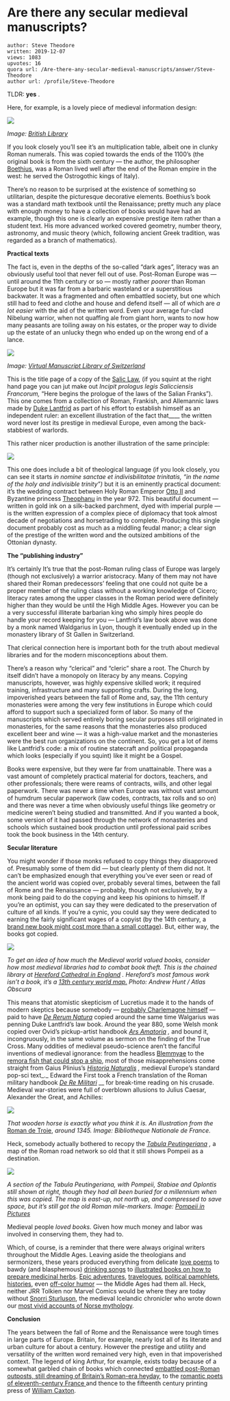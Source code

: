 # Are there any secular medieval manuscripts?

	author: Steve Theodore
	written: 2019-12-07
	views: 1083
	upvotes: 16
	quora url: /Are-there-any-secular-medieval-manuscripts/answer/Steve-Theodore
	author url: /profile/Steve-Theodore


TLDR: __yes__ .

Here, for example, is a lovely piece of medieval information design:

![](https://qph.fs.quoracdn.net/main-qimg-3cc83af22a904e1de3e2c5566638cfbe)

_Image:_ _[British Library](https://www.bl.uk/collection-items/boethius-de-institutione-arithmetica)_ 

If you look closely you’ll see it’s an multiplication table, albeit one in clunky Roman numerals. This was copied towards the ends of the 1100’s (the original book is from the sixth century — the author, the philosopher [Boethius](https://en.wikipedia.org/wiki/Boethius), was a Roman lived well after the end of the Roman empire in the west: he served the Ostrogothic kings of Italy).

There’s no reason to be surprised at the existence of something so utilitarian, despite the picturesque decorative elements. Boethius’s book was a standard math textbook until the Renaissance; pretty much any place with enough money to have a collection of books would have had an example, though this one is clearly an expensive prestige item rather than a student text. His more advanced worked covered geometry, number theory, astronomy, and music theory (which, following ancient Greek tradition, was regarded as a branch of mathematics).

__Practical texts__ 

The fact is, even in the depths of the so-called “dark ages”, literacy was an obviously useful tool that never fell out of use. Post-Roman Europe was — until around the 11th century or so — mostly rather _poorer_  than Roman Europe but it was far from a barbaric wasteland or a superstitious backwater. It was a fragmented and often embattled society, but one which still had to feed and clothe and house and defend itself — all of which are _a lot easier_  with the aid of the written word. Even your average fur-clad Nibelung warrior, when not quaffing ale from giant horn, wants to now how many peasants are toiling away on his estates, or the proper way to divide up the estate of an unlucky thegn who ended up on the wrong end of a lance.

![](https://qph.fs.quoracdn.net/main-qimg-48fc0a9631845cce1e6796a97c5c2f49)

_Image:_ _[Virtual Manuscript Library of Switzerland](https://www.e-codices.unifr.ch/en/list/one/csg/0731)_ 

This is the title page of a copy of the [Salic Law](https://en.wikipedia.org/wiki/Salic_law), (if you squint at the right hand page you can jut make out _Incipit prologus legis Salicciensis Francorum,_ “Here begins the prologue of the laws of the Salian Franks”). This one comes from a collection of Roman, Frankish, and Allemannic laws made by [Duke Lantfrid](https://en.wikipedia.org/wiki/Lantfrid) as part of his effort to establish himself as an independent ruler: an excellent illustration of the fact that____ the written word never lost its prestige in medieval Europe, even among the back-stabbiest of warlords.

This rather nicer production is another illustration of the same principle:

![](https://qph.fs.quoracdn.net/main-qimg-6ba50a46441cdb420d0402c0890b2d48)

This one does include a bit of theological language (if you look closely, you can see it starts _in nomine sanctae et indivisbilitatae trinitatis, “in the name of the holy and indivisible trinity”)_ but it is an eminently practical document: it’s the wedding contract between Holy Roman Emperor [Otto II](https://en.wikipedia.org/wiki/Otto_II,_Holy_Roman_Emperor) and Byzantine princess [Theophanu](https://en.wikipedia.org/wiki/Theophanu) in the year 972. This beautiful document — written in gold ink on a silk-backed parchment, dyed with imperial purple — is the written expression of a complex piece of diplomacy that took almost decade of negotiations and horsetrading to complete. Producing this single document probably cost as much as a middling feudal manor; a clear sign of the prestige of the written word and the outsized ambitions of the Ottonian dynasty.

__The “publishing industry”__ 

It’s certainly It’s true that the post-Roman ruling class of Europe was largely (though not exclusively) a warrior aristocracy. Many of them may not have shared their Roman predecessors’ feeling that one could not quite be a proper member of the ruling class without a working knowledge of Cicero; literacy rates among the upper classes in the Roman period were definitely higher than they would be until the High Middle Ages. However you can be a very successful illiterate barbarian king who simply hires people do handle your record keeping for you — Lantfrid’s law book above was done by a monk named Waldgarius in Lyon, though it eventually ended up in the monastery library of St Gallen in Switzerland.

That clerical connection here is important both for the truth about medieval libraries and for the modern misconceptions about them.

There’s a reason why “clerical” and “cleric” share a root. The Church by itself didn’t have a monopoly on literacy by any means. Copying manuscripts, however, was highly expensive skilled work; it required training, infrastructure and many supporting crafts. During the long, impoverished years between the fall of Rome and, say, the 11th century monasteries were among the very few institutions in Europe which could afford to support such a specialized form of labor. So many of the manuscripts which served entirely boring secular purposes still originated in monasteries, for the same reasons that the monasteries also produced excellent beer and wine — it was a high-value market and the monasteries were the best run organizations on the continent. So, you get a lot of items like Lantfrid’s code: a mix of routine statecraft and political propaganda which looks (especially if you squint) like it might be a Gospel.

Books were expensive, but they were far from unattainable. There was a vast amount of completely practical material for doctors, teachers, and other professionals; there were reams of contracts, wills, and other legal paperwork. There was never a time when Europe was without vast amount of humdrum secular paperwork (law codes, contracts, tax rolls and so on) and there was never a time when obviously useful things like geometry or medicine weren’t being studied and transmitted. And if you wanted a book, some version of it had passed through the network of monasteries and schools which sustained book production until professional paid scribes took the book business in the 14th century.

__Secular literature__ 

You might wonder if those monks refused to copy things they disapproved of. Presumably some of them did — but clearly plenty of them did not. It can’t be emphasized enough that everything you’ve ever seen or read of the ancient world was copied over, probably several times, between the fall of Rome and the Renaissance — probably, though not exclusively, by a monk being paid to do the copying and keep his opinions to himself. If you’re an optimist, you can say they were dedicated to the preservation of culture of all kinds. If you’re a cynic, you could say they were dedicated to earning the fairly significant wages of a copyist (by the 14th century, a [brand new book might cost more than a small cottage](https://www.academia.edu/9890330/The_Cost_of_Doing_Scribal_Business_Prices_of_Manuscript_Books_in_England_1300_1483)). But, either way, the books got copied.

![](https://qph.fs.quoracdn.net/main-qimg-459815ca7af468462bd05bf31156e0e6)

_To get an idea of how much the Medieval world valued books, consider how most medieval libraries had to combat book theft. This is the chained library at_ _[Hereford Cathedral in England](https://www.atlasobscura.com/places/hereford-cathedral-chained-library)_ _. Hereford’s most famous work isn’t a book, it’s a_ _[13th century world map.](https://en.wikipedia.org/wiki/Hereford_Mappa_Mundi)_ _Photo: Andrew Hunt / Atlas Obscura_ 

This means that atomistic skepticism of Lucretius made it to the hands of modern skeptics because somebody — [probably Charlemagne himself](http://www.historyofinformation.com/detail.php?id=3217) — paid to have _[De Rerum Natura](https://en.wikipedia.org/wiki/De_rerum_natura)_  copied around the same time Walgarius was penning Duke Lantfrid’s law book. Around the year 880, some Welsh monk copied over Ovid’s pickup-artist handbook _[Ars Amatoria](https://en.wikipedia.org/wiki/Ars_Amatoria)_ _,_ and bound it, incongruously, in the same volume as sermon on the finding of the True Cross. Many oddities of medieval pseudo-science aren’t the fanciful inventions of medieval ignorance: from the headless [Blemmyae](https://en.wikipedia.org/wiki/Headless_men) to the [remora fish that could stop a ship,](https://en.wikipedia.org/wiki/Echeneis) most of those misapprehensions come straight from Gaius Plinius’s _[Historia Naturalis](https://en.wikipedia.org/wiki/Natural_History_(Pliny))_ _,_ medieval Europe’s standard pop-sci text_._ Edward the First took a French translation of the Roman military handbook _[De Re Militari](https://en.wikipedia.org/wiki/De_re_militari)_ __ for break-time reading on his crusade. Medieval war-stories were full of overblown allusions to Julius Caesar, Alexander the Great, and Achilles:

![](https://qph.fs.quoracdn.net/main-qimg-c3467f007fe798dd9b2e7e4b747a49bc-c)

_That wooden horse is exactly what you think it is. An illustration from the_ [Roman de Troie](https://en.wikipedia.org/wiki/Roman_de_Troie), _around 1345. Image: Bibliotheque Nationale de France._ 

Heck, somebody actually bothered to recopy the _[Tabula Peutingeriana](https://en.wikipedia.org/wiki/Tabula_Peutingeriana)_ _,_ a map of the Roman road network so old that it still shows Pompeii as a destination.

![](https://qph.fs.quoracdn.net/main-qimg-f9d529381b805f47fd3ce5c034fcf768)

_A section of the Tabula Peutingeriana, with Pompeii, Stabiae and Oplontis still shown at right, though they had all been buried for a millennium when this was copied. The map is east-up, not north up, and compressed to save space, but it’s still got the old Roman mile-markers. Image:_ _[Pompeii in Pictures](https://www.pompeiiinpictures.com/pompeiiinpictures/Maps/maps%20pompeii.htm)_ 

Medieval people _loved books._ Given how much money and labor was involved in conserving them, they had to.

Which, of course, is a reminder that there were always original writers throughout the Middle Ages. Leaving aside the theologians and sermonizers, these years produced everything from delicate [love poems](https://interestingliterature.com/2015/01/26/10-short-medieval-poems-everyone-should-read/) to bawdy (and blasphemous) [drinking songs](https://www.medievalists.net/2014/11/medieval-drinking-song/) to [illustrated books on how to prepare medicinal herbs](https://trinitycollegelibrarycambridge.wordpress.com/2014/10/27/gales-herbarium-2/). [Epic adventures](https://en.wikipedia.org/wiki/The_Song_of_Roland), [travelogues](https://en.wikipedia.org/wiki/Odoric_of_Pordenone), [political pamphlets](http://www.lhschools.org/Downloads/Gregory%20vs%20Henry.pdf), [histories](https://en.wikipedia.org/wiki/Jean_de_Joinville), even [off-color humor](https://en.wikipedia.org/wiki/Carmina_Burana) — the Middle Ages had them all. Heck, neither JRR Tolkien nor Marvel Comics would be where they are today without [Snorri Sturluson](https://en.wikipedia.org/wiki/Snorri_Sturluson), the medieval Icelandic chronicler who wrote down our [most vivid accounts of Norse mythology](https://en.wikipedia.org/wiki/Poetic_Edda).

__Conclusion__ 

The years between the fall of Rome and the Renaissance were tough times in large parts of Europe. Britain, for example, nearly lost all of its literate and urban culture for about a century. However the prestige and utility and versatility of the written word remained very high, even in that impoverished context. The legend of king Arthur, for example, exists today because of a somewhat garbled chain of books which connected [embattled post-Roman outposts, still dreaming of Britain’s Roman-era heyday](https://www.quora.com/Was-Britain-s-Roman-history-reflected-anywhere-in-Arthurian-legends/answer/Steve-Theodore?ch=10&share=72b6d6d7&srid=zLvM), to the [romantic poets of eleventh-century France ](https://en.wikipedia.org/wiki/Chr%C3%A9tien_de_Troyes)and thence to the fifteenth century printing press of [William Caxton](https://en.wikipedia.org/wiki/William_Caxton).

